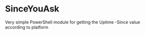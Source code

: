 # SinceYouAsk
Very simple PowerShell module for getting the Uptime -Since value according to platform
